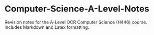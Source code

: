 # Computer-Science-A-Level-Notes
Revision notes for the A-Level OCR Computer Science (H446) course. Includes Markdown and Latex formatting.

